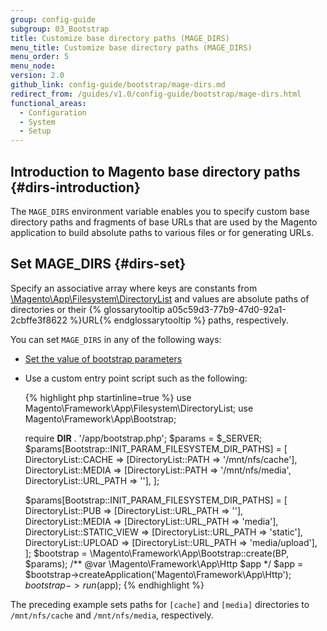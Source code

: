```yaml
---
group: config-guide
subgroup: 03_Bootstrap
title: Customize base directory paths (MAGE_DIRS)
menu_title: Customize base directory paths (MAGE_DIRS)
menu_order: 5
menu_node:
version: 2.0
github_link: config-guide/bootstrap/mage-dirs.md
redirect_from: /guides/v1.0/config-guide/bootstrap/mage-dirs.html
functional_areas:
  - Configuration
  - System
  - Setup
---
```


## Introduction to Magento base directory paths   {#dirs-introduction}

The `MAGE_DIRS` environment variable enables you to specify custom base directory paths and fragments of base URLs that are used by the Magento application to build absolute paths to various files or for generating URLs. 

## Set MAGE\_DIRS   {#dirs-set}

Specify an associative array where keys are constants from <a href="{{ site.mage2000url }}lib/internal/Magento/Framework/App/Filesystem/DirectoryList.php" target="_blank">\Magento\App\Filesystem\DirectoryList</a> and values are absolute paths of directories or their {% glossarytooltip a05c59d3-77b9-47d0-92a1-2cbffe3f8622 %}URL{% endglossarytooltip %} paths, respectively.

You can set `MAGE_DIRS` in any of the following ways:

*	<a href="{{ page.baseurl }}/config-guide/bootstrap/magento-how-to-set.html">Set the value of bootstrap parameters</a>
*	Use a custom entry point script such as the following:

	{% highlight php startinline=true %}
	use Magento\Framework\App\Filesystem\DirectoryList;
	use Magento\Framework\App\Bootstrap;
 
	require __DIR__ . '/app/bootstrap.php';
	$params = $_SERVER;
	$params[Bootstrap::INIT_PARAM_FILESYSTEM_DIR_PATHS] = [
       DirectoryList::CACHE => [DirectoryList::PATH => '/mnt/nfs/cache'],
       DirectoryList::MEDIA => [DirectoryList::PATH => '/mnt/nfs/media', DirectoryList::URL_PATH => ''],
	];

	$params[Bootstrap::INIT_PARAM_FILESYSTEM_DIR_PATHS] = [
	DirectoryList::PUB => [DirectoryList::URL_PATH => ''],	
	DirectoryList::MEDIA => [DirectoryList::URL_PATH => 'media'],
	DirectoryList::STATIC_VIEW => [DirectoryList::URL_PATH => 'static'],
	DirectoryList::UPLOAD => [DirectoryList::URL_PATH => 'media/upload'],
	];
	$bootstrap = \Magento\Framework\App\Bootstrap::create(BP, $params);
	/** @var \Magento\Framework\App\Http $app */
	$app = $bootstrap->createApplication('Magento\Framework\App\Http');
	$bootstrap->run($app);
	{% endhighlight %}

The preceding example sets paths for `[cache]` and `[media]` directories to `/mnt/nfs/cache` and `/mnt/nfs/media`, respectively.
